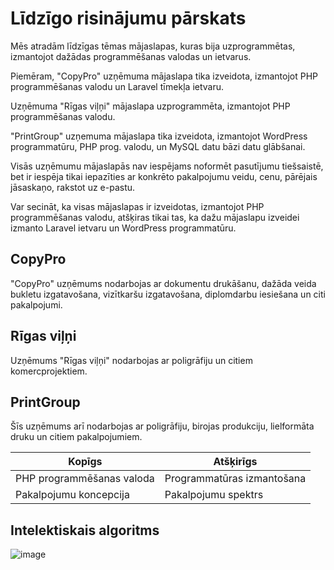 # Līdzīgo risinājumu pārskats
Mēs atradām līdzīgas tēmas mājaslapas, kuras bija uzprogrammētas, izmantojot dažādas programmēšanas valodas un ietvarus.

Piemēram, "CopyPro" uzņēmuma mājaslapa tika izveidota, izmantojot PHP programmēšanas valodu un Laravel tīmekļa ietvaru.

Uzņēmuma "Rīgas viļņi" mājaslapa uzprogrammēta, izmantojot PHP programmēšanas valodu.

"PrintGroup" uzņemuma mājaslapa tika izveidota, izmantojot WordPress programmatūru, PHP prog. valodu, un MySQL datu bāzi datu glābšanai.

Visās uzņēmumu mājaslapās nav iespējams noformēt pasutījumu tiešsaistē, bet ir iespēja tikai iepazīties ar konkrēto pakalpojumu veidu, cenu, pārējais jāsaskaņo, rakstot uz e-pastu.

Var secināt, ka visas mājaslapas ir izveidotas, izmantojot PHP programmēšanas valodu, atšķiras tikai tas, ka dažu mājaslapu izveidei izmanto Laravel ietvaru un WordPress programmatūru.

## CopyPro
"CopyPro" uzņēmums nodarbojas ar dokumentu drukāšanu, dažāda veida bukletu izgatavošana, vizītkaršu izgatavošana, diplomdarbu iesiešana un citi pakalpojumi.

## Rīgas viļņi
Uzņēmums "Rīgas viļņi" nodarbojas ar poligrāfiju un citiem komercprojektiem. 
## PrintGroup
Šīs uzņēmums arī nodarbojas ar poligrāfiju, birojas produkciju, lielformāta druku un citiem pakalpojumiem.

| Kopīgs | Atšķirīgs |
| -------|-----------|
| PHP programmēšanas valoda|Programmatūras izmantošana|
| Pakalpojumu koncepcija|Pakalpojumu spektrs|

## Intelektiskais algoritms

![image](https://user-images.githubusercontent.com/106012315/200643489-c8c3972d-fa32-4081-b16d-4af6774fc2f6.png)
